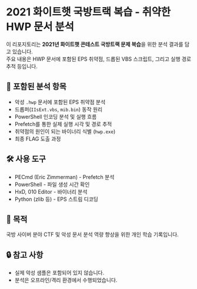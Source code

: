 # 2021 화이트햇 국방트랙 복습 - 취약한 HWP 문서 분석

이 리포지토리는 **2021년 화이트햇 콘테스트 국방트랙 문제 복습**을 위한 분석 결과를 담고 있습니다.  
주요 내용은 HWP 문서에 포함된 EPS 취약점, 드롭된 VBS 스크립트, 그리고 실행 경로 추적 등입니다.

## 📁 포함된 분석 항목

- 악성 `.hwp` 문서에 포함된 EPS 취약점 분석
- 드롭퍼(`IIsExt.vbs`, `mib.bin`) 동작 원리
- PowerShell 인코딩 분석 및 실행 흐름
- Prefetch를 통한 실제 실행 시각 및 경로 추적
- 취약점의 원인이 되는 바이너리 식별 (`hwp.exe`)
- 최종 FLAG 도출 과정

## 🛠 사용 도구

- PECmd (Eric Zimmerman) - Prefetch 분석
- PowerShell - 파일 생성 시간 확인
- HxD, 010 Editor - 바이너리 분석
- Python (zlib 등) - EPS 스트림 디코딩

## 🎯 목적

국방 사이버 분야 CTF 및 악성 문서 분석 역량 향상을 위한 개인 학습 기록입니다.

## 🔒 참고 사항

- 실제 악성 샘플은 포함되어 있지 않습니다.
- 분석은 오프라인/격리 환경에서 수행되었습니다.
